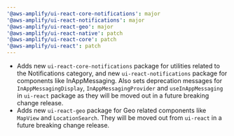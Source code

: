 ```yaml
---
'@aws-amplify/ui-react-core-notifications': major
'@aws-amplify/ui-react-notifications': major
'@aws-amplify/ui-react-geo': major
'@aws-amplify/ui-react-native': patch
'@aws-amplify/ui-react-core': patch
'@aws-amplify/ui-react': patch
---
```


- Adds new `ui-react-core-notifications` package for utilities related to the Notifications category, and new `ui-react-notifications` package for components like InAppMessaging. Also sets deprecation messages for `InAppMessagingDisplay`, `InAppMessagingProvider` and `useInAppMessaging` in `ui-react` package as they will be moved out in a future breaking change release.
- Adds new `ui-react-geo` package for Geo related components like `MapView` and `LocationSearch`. They will be moved out from `ui-react` in a future breaking change release.
